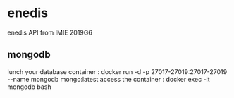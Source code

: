 # enedis
enedis API from IMIE 2019G6



## mongodb
lunch your database container :
docker run -d -p 27017-27019:27017-27019 --name mongodb mongo:latest
access the container :
docker exec -it mongodb bash
